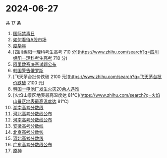 # 2024-06-27

共 17 条

<!-- BEGIN ZHIHUSEARCH -->
<!-- 最后更新时间 Thu Jun 27 2024 15:09:43 GMT+0800 (China Standard Time) -->
1. [国际禁毒日](https://www.zhihu.com/search?q=国际禁毒日)
1. [如何看待A股市场](https://www.zhihu.com/search?q=如何看待A股市场)
1. [度华年](https://www.zhihu.com/search?q=度华年)
1. [四川绵阳一理科考生高考 710 分](https://www.zhihu.com/search?q=四川绵阳一理科考生高考 710 分)
1. [阿里数赛决赛试题公布](https://www.zhihu.com/search?q=阿里数赛决赛试题公布)
1. [韩国警告俄罗斯](https://www.zhihu.com/search?q=韩国警告俄罗斯)
1. [飞天茅台批价跌破 2100 元](https://www.zhihu.com/search?q=飞天茅台批价跌破 2100 元)
1. [韩国一电池厂发生火灾20余人遇难](https://www.zhihu.com/search?q=韩国一电池厂发生火灾20余人遇难)
1. [火焰山景区地表最高温度达 81℃](https://www.zhihu.com/search?q=火焰山景区地表最高温度达 81℃)
1. [湖南高考分数线](https://www.zhihu.com/search?q=湖南高考分数线)
1. [河北高考分数线公布](https://www.zhihu.com/search?q=河北高考分数线公布)
1. [河南高考分数线公布](https://www.zhihu.com/search?q=河南高考分数线公布)
1. [安徽高考分数线](https://www.zhihu.com/search?q=安徽高考分数线)
1. [北京高考分数线](https://www.zhihu.com/search?q=北京高考分数线)
1. [河北高考分数线](https://www.zhihu.com/search?q=河北高考分数线)
1. [广东高考分数线公布](https://www.zhihu.com/search?q=广东高考分数线公布)
1. [原神](https://www.zhihu.com/search?q=原神)
<!-- END ZHIHUSEARCH -->
